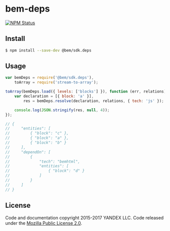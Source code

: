 bem-deps
========

[![NPM Status][npm-img]][npm]

[npm]:          https://www.npmjs.org/package/@bem/sdk.deps
[npm-img]:      https://img.shields.io/npm/v/@bem/sdk.deps.svg

Install
-------

```sh
$ npm install --save-dev @bem/sdk.deps
```

Usage
-----

```js
var bemDeps = require('@bem/sdk.deps'),
    toArray = require('stream-to-array');

toArray(bemDeps.load({ levels: ['blocks'] }), function (err, relations) {
    var declaration = [{ block: 'a' }],
        res = bemDeps.resolve(declaration, relations, { tech: 'js' });

    console.log(JSON.stringify(res, null, 4));
});

// {
//     "entities": [
//         { "block": "c" },
//         { "block": "a" },
//         { "block": "b" }
//     ],
//     "dependOn": [
//         {
//             "tech": "bemhtml",
//             "entities": [
//                 { "block": "d" }
//             ]
//         }
//     ]
// }
```

License
-------

Code and documentation copyright 2015-2017 YANDEX LLC. Code released under the [Mozilla Public License 2.0](LICENSE.txt).
